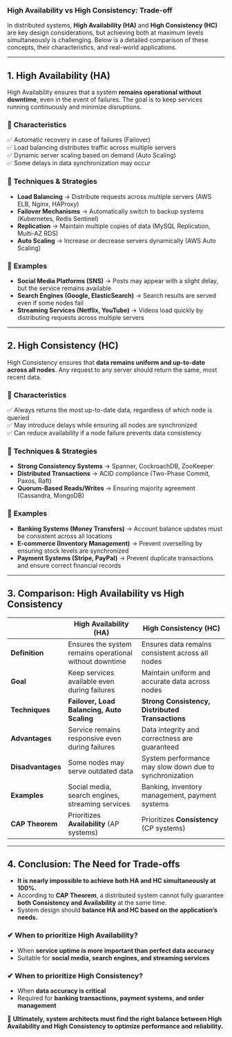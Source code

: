 ### **High Availability vs High Consistency: Trade-off**  

In distributed systems, **High Availability (HA)** and **High Consistency (HC)** are key design considerations, but achieving both at maximum levels simultaneously is challenging. Below is a detailed comparison of these concepts, their characteristics, and real-world applications.  

---

## **1. High Availability (HA)**  
High Availability ensures that a system **remains operational without downtime**, even in the event of failures. The goal is to keep services running continuously and minimize disruptions.  

### 🔹 **Characteristics**  
✅ Automatic recovery in case of failures (Failover)  
✅ Load balancing distributes traffic across multiple servers  
✅ Dynamic server scaling based on demand (Auto Scaling)  
✅ Some delays in data synchronization may occur  

### 🔹 **Techniques & Strategies**  
- **Load Balancing** → Distribute requests across multiple servers (AWS ELB, Nginx, HAProxy)  
- **Failover Mechanisms** → Automatically switch to backup systems (Kubernetes, Redis Sentinel)  
- **Replication** → Maintain multiple copies of data (MySQL Replication, Multi-AZ RDS)  
- **Auto Scaling** → Increase or decrease servers dynamically (AWS Auto Scaling)  

### 🔹 **Examples**  
- **Social Media Platforms (SNS)** → Posts may appear with a slight delay, but the service remains available  
- **Search Engines (Google, ElasticSearch)** → Search results are served even if some nodes fail  
- **Streaming Services (Netflix, YouTube)** → Videos load quickly by distributing requests across multiple servers  

---

## **2. High Consistency (HC)**  
High Consistency ensures that **data remains uniform and up-to-date across all nodes**. Any request to any server should return the same, most recent data.  

### 🔹 **Characteristics**  
✅ Always returns the most up-to-date data, regardless of which node is queried  
✅ May introduce delays while ensuring all nodes are synchronized  
✅ Can reduce availability if a node failure prevents data consistency  

### 🔹 **Techniques & Strategies**  
- **Strong Consistency Systems** → Spanner, CockroachDB, ZooKeeper  
- **Distributed Transactions** → ACID compliance (Two-Phase Commit, Paxos, Raft)  
- **Quorum-Based Reads/Writes** → Ensuring majority agreement (Cassandra, MongoDB)  

### 🔹 **Examples**  
- **Banking Systems (Money Transfers)** → Account balance updates must be consistent across all locations  
- **E-commerce (Inventory Management)** → Prevent overselling by ensuring stock levels are synchronized  
- **Payment Systems (Stripe, PayPal)** → Prevent duplicate transactions and ensure correct financial records  

---

## **3. Comparison: High Availability vs High Consistency**  

|  | **High Availability (HA)** | **High Consistency (HC)** |
|---|---|---|
| **Definition** | Ensures the system remains operational without downtime | Ensures data remains consistent across all nodes |
| **Goal** | Keep services available even during failures | Maintain uniform and accurate data across nodes |
| **Techniques** | **Failover, Load Balancing, Auto Scaling** | **Strong Consistency, Distributed Transactions** |
| **Advantages** | Service remains responsive even during failures | Data integrity and correctness are guaranteed |
| **Disadvantages** | Some nodes may serve outdated data | System performance may slow down due to synchronization |
| **Examples** | Social media, search engines, streaming services | Banking, inventory management, payment systems |
| **CAP Theorem** | Prioritizes **Availability** (AP systems) | Prioritizes **Consistency** (CP systems) |

---

## **4. Conclusion: The Need for Trade-offs**  
- **It is nearly impossible to achieve both HA and HC simultaneously at 100%.**  
- According to **CAP Theorem**, a distributed system cannot fully guarantee **both Consistency and Availability** at the same time.  
- System design should **balance HA and HC based on the application’s needs.**  

### **✔ When to prioritize High Availability?**  
- When **service uptime is more important than perfect data accuracy**  
- Suitable for **social media, search engines, and streaming services**  

### **✔ When to prioritize High Consistency?**  
- When **data accuracy is critical**  
- Required for **banking transactions, payment systems, and order management**  

🚀 **Ultimately, system architects must find the right balance between High Availability and High Consistency to optimize performance and reliability.**